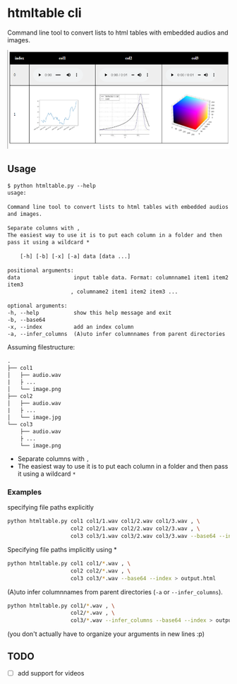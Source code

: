 # htmltable cli

Command line tool to convert lists to html tables with embedded audios and images.

![example output](images/example_output_1.png)
## Usage

    $ python htmltable.py --help
    usage: 

    Command line tool to convert lists to html tables with embedded audios and images.

    Separate columns with ,
    The easiest way to use it is to put each column in a folder and then pass it using a wildcard *

        [-h] [-b] [-x] [-a] data [data ...]

    positional arguments:
    data                 input table data. Format: columnname1 item1 item2 item3
                        , columname2 item1 item2 item3 ...

    optional arguments:
    -h, --help           show this help message and exit
    -b, --base64
    -x, --index          add an index column
    -a, --infer_columns  (A)uto infer columnnames from parent directories

Assuming filestructure:

```
.
├── col1
│   ├── audio.wav
|   ├ ...
│   └── image.png
├── col2
│   ├── audio.wav
|   ├ ...
│   └── image.jpg
└── col3
    ├── audio.wav
    ├ ...
    └── image.png
```


- Separate columns with `,`
- The easiest way to use it is to put each column in a folder and then pass it using a wildcard `*`

### Examples

specifying file paths explicitly

```sh
python htmltable.py col1 col1/1.wav col1/2.wav col1/3.wav , \
                    col2 col2/1.wav col2/2.wav col2/3.wav , \
                    col3 col3/1.wav col3/2.wav col3/3.wav --base64 --index > output.html
```

Specifying file paths implicitly using *

```sh
python htmltable.py col1 col1/*.wav , \
                    col2 col2/*.wav , \
                    col3 col3/*.wav --base64 --index > output.html
```

(A)uto infer columnnames from parent directories (`-a` or `--infer_columns`).


```sh
python htmltable.py col1/*.wav , \
                    col2/*.wav , \
                    col3/*.wav --infer_columns --base64 --index > output.html
```

(you don't actually have to organize your arguments in new lines :p)

## TODO

- [ ] add support for videos
